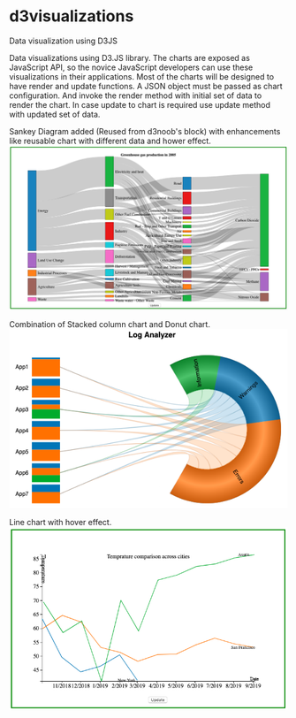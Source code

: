 # d3visualizations
Data visualization using D3JS

Data visualizations using D3.JS library.  The charts are exposed as JavaScript API, so the novice JavaScript developers can use these visualizations in their applications.  Most of the charts will be designed to have render and update functions.  A JSON object must be passed as chart configuration.  And invoke the render method with initial set of data to render the chart.  In case update to chart is required use update method with updated set of data.

Sankey Diagram added (Reused from d3noob's block) with enhancements like reusable chart with different data and hower effect.
![Sankey Diagram](https://github.com/jsaravanakumaar/d3visualizations/blob/master/demos/sankey-diagram/sankey-diagram.png)

Combination of Stacked column chart and Donut chart.
![Stacked Column Donut](https://github.com/jsaravanakumaar/d3visualizations/blob/master/demos/stacked-column-donut/stacked-column-donut.png)

Line chart with hover effect.
![Line Chart](https://github.com/jsaravanakumaar/d3visualizations/blob/master/demos/line-chart/line-chart.png)
